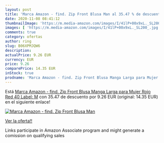 ```yaml
---
layout: post
title: 'Marca Amazon - find. Zip Front Blusa Man al 35.47 % de descuento'
date: 2020-11-08 08:41:12
thumbnailImage: 'https://m.media-amazon.com/images/I/41lP+00x9xL._SL200_.jpg'
images: [ 'https://m.media-amazon.com/images/I/41lP+00x9xL._SL200_.jpg' ]
comments: true
category: ofertas
author: ring
slug: B06XPMJQW6
description:
actualPrice: 9.26 EUR
currency: EUR
price: 9.26
comparePrice: 14.35 EUR
inStock: true
prodname: 'Marca Amazon - find. Zip Front Blusa Manga Larga para Mujer  Rojo  Red   40  Label: M'
---
```


Está [Marca Amazon - find. Zip Front Blusa Manga Larga para Mujer  Rojo  Red   40  Label: M](https://www.amazon.es/dp/B06XPMJQW6/?tag=tolees-21) con 35.47 de descuento por 9.26 EUR (original: 14.35 EUR) en el siguiente enlace!

[![Marca Amazon - find. Zip Front Blusa Man](https://m.media-amazon.com/images/I/41lP+00x9xL._SL200_.jpg)](https://www.amazon.es/dp/B06XPMJQW6/?tag=tolees-21)

[Ver la oferta!!](https://www.amazon.es/dp/B06XPMJQW6/?tag=tolees-21)

Links participate in Amazon Associate program and might generate a comission on qualifying sales


